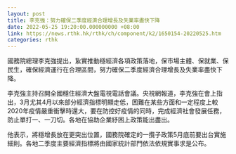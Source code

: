```yaml
---
layout: post
title: 李克強：努力確保二季度經濟合理增長及失業率盡快下降
date: 2022-05-25 19:20:00.000000000 +08:00
link: https://news.rthk.hk/rthk/ch/component/k2/1650154-20220525.htm
categories: rthk
---
```


國務院總理李克強提出，紥實推動穩經濟各項政策落地，保市場主體、保就業、保民生，確保經濟運行在合理區間，努力確保二季度經濟合理增長及失業率盡快下降。

李克強主持召開全國穩住經濟大盤電視電話會議。央視網報道，李克強在會上指出，3月尤其4月以來部分經濟指標明顯走低，困難在某些方面和一定程度上較2020年疫情嚴重衝擊時還大，要在防控好疫情的同時，完成經濟社會發展任務，防止單打一、一刀切。各地在協助企業紓困上政策能出盡出。

他表示，將穩增長放在更突出位置，國務院確定的一攬子政策5月底前要出台實施細則。各地二季度主要經濟指標將由國家統計部門依法依規實事求是公布。
